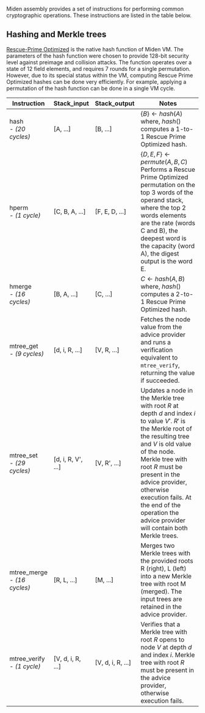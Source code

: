 Miden assembly provides a set of instructions for performing common cryptographic operations. These instructions are listed in the table below.

## Hashing and Merkle trees

[Rescue-Prime Optimized](https://eprint.iacr.org/2022/1577) is the native hash function of Miden VM. The parameters of the hash function were chosen to provide 128-bit security level against preimage and collision attacks. The function operates over a state of 12 field elements, and requires 7 rounds for a single permutation. However, due to its special status within the VM, computing Rescue Prime Optimized hashes can be done very efficiently. For example, applying a permutation of the hash function can be done in a single VM cycle.

| Instruction                      | Stack_input        | Stack_output      | Notes                                                                                                                                                                                                                                                                                                                                                  |
| -------------------------------- | ------------------ | ----------------- | ------------------------------------------------------------------------------------------------------------------------------------------------------------------------------------------------------------------------------------------------------------------------------------------------------------------------------------------------------ |
| hash <br> - *(20 cycles)*        | [A, ...]           | [B, ...]          | $\{B\} \leftarrow hash(A)$ <BR> where, $hash()$ computes a 1-to-1 Rescue Prime Optimized hash.                                                                                                                                                                                                                                                         |
| hperm  <br> - *(1 cycle)*        | [C, B, A, ...]     | [F, E, D, ...]    | $\{D, E, F\} \leftarrow permute(A, B, C)$ <br> Performs a Rescue Prime Optimized permutation on the top 3 words of the operand stack, where the top 2 words elements are the rate (words C and B), the deepest word is the capacity (word A), the digest output is the word E.                                                                         |
| hmerge  <br> - *(16 cycles)*     | [B, A, ...]        | [C, ...]          | $C \leftarrow hash(A,B)$ <br> where, $hash()$ computes a 2-to-1 Rescue Prime Optimized hash.                                                                                                                                                                                                                                                           |
| mtree_get  <br> - *(9 cycles)*   | [d, i, R, ...]     | [V, R, ...]       | Fetches the node value from the advice provider and runs a verification equivalent to `mtree_verify`, returning the value if succeeded.                                                                                                                                                                                                                |
| mtree_set <br> - *(29 cycles)*   | [d, i, R, V', ...] | [V, R', ...]      | Updates a node in the Merkle tree with root $R$ at depth $d$ and index $i$ to value $V'$. $R'$ is the Merkle root of the resulting tree and $V$ is old value of the node. Merkle tree with root $R$ must be present in the advice provider, otherwise execution fails. At the end of the operation the advice provider will contain both Merkle trees. |
| mtree_merge <br> - *(16 cycles)* | [R, L, ...]        | [M, ...]          | Merges two Merkle trees with the provided roots R (right), L (left) into a new Merkle tree with root M (merged). The input trees are retained in the advice provider.                                                                                                                                                                                  |
| mtree_verify  <br> - *(1 cycle)* | [V, d, i, R, ...]  | [V, d, i, R, ...] | Verifies that a Merkle tree with root $R$ opens to node $V$ at depth $d$ and index $i$. Merkle tree with root $R$ must be present in the advice provider, otherwise execution fails.                                                                                                                                                                   |
